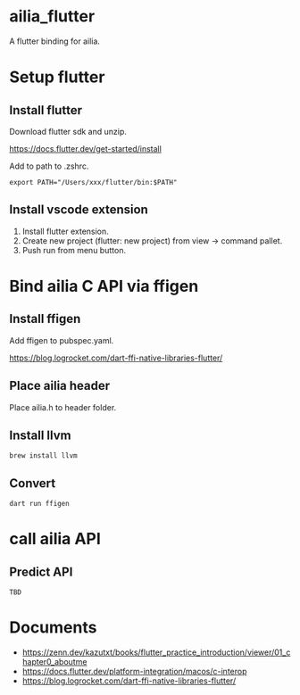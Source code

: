 # ailia_flutter

A flutter binding for ailia.

# Setup flutter

## Install flutter

Download flutter sdk and unzip.

https://docs.flutter.dev/get-started/install

Add to path to .zshrc.

```
export PATH="/Users/xxx/flutter/bin:$PATH"
```

## Install vscode extension

1. Install flutter extension.
2. Create new project (flutter: new project) from view -> command pallet.
3. Push run from menu button.

# Bind ailia C API via ffigen

## Install ffigen

Add ffigen to pubspec.yaml.

https://blog.logrocket.com/dart-ffi-native-libraries-flutter/

## Place ailia header

Place ailia.h to header folder.

## Install llvm

```
brew install llvm
```

## Convert

```
dart run ffigen
```

# call ailia API

## Predict API

```
TBD
```

# Documents

- https://zenn.dev/kazutxt/books/flutter_practice_introduction/viewer/01_chapter0_aboutme
- https://docs.flutter.dev/platform-integration/macos/c-interop
- https://blog.logrocket.com/dart-ffi-native-libraries-flutter/
